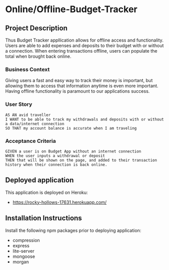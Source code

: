 # Online/Offline-Budget-Tracker

## Project Description
Thus Budget Tracker appllication allows for offline access and functionality. Users are able to add expenses and deposits to their budget with or without a connection. When entering transactions offline, users can populate the total when brought back online.

### Business Context

Giving users a fast and easy way to track their money is important, but allowing them to access that information anytime is even more important. Having offline functionality is paramount to our applications success.

### User Story
```
AS AN avid traveller
I WANT to be able to track my withdrawals and deposits with or without a data/internet connection
SO THAT my account balance is accurate when I am traveling
```

### Acceptance Criteria
```
GIVEN a user is on Budget App without an internet connection
WHEN the user inputs a withdrawal or deposit
THEN that will be shown on the page, and added to their transaction history when their connection is back online.
```

## Deployed application
This application is deployed on Heroku:
* https://rocky-hollows-17631.herokuapp.com/

## Installation Instructions
Install the following npm packages prior to deploying application:
* compression
* express
* lite-server
* mongoose
* morgan


